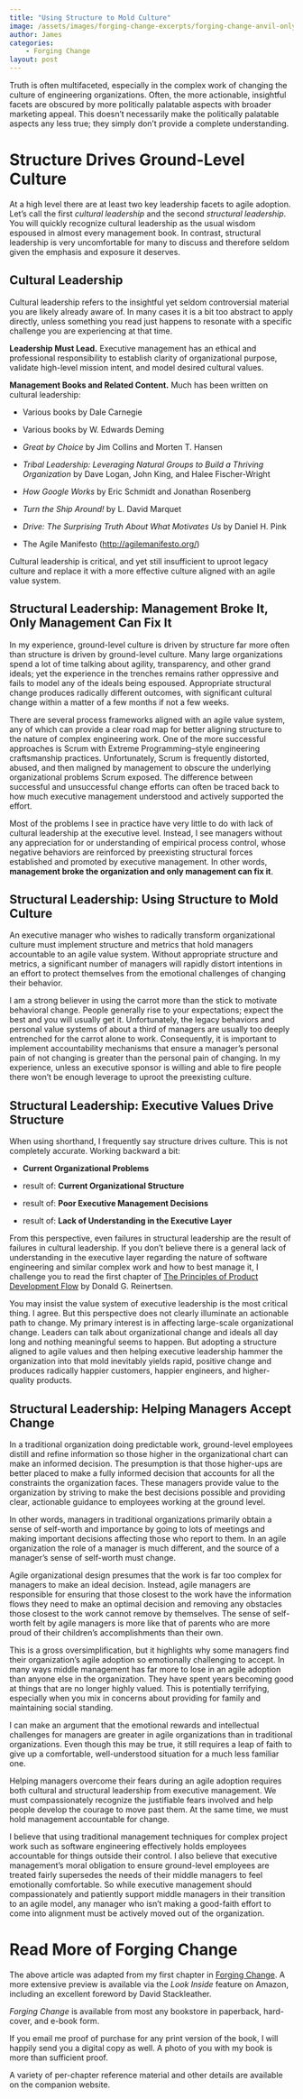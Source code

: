 ```yaml
---
title: "Using Structure to Mold Culture"
image: /assets/images/forging-change-excerpts/forging-change-anvil-only.png
author: James
categories: 
    - Forging Change
layout: post
---
```


Truth is often multifaceted, especially in the complex work of changing the culture of engineering organizations. Often, the more actionable, insightful facets are obscured by more politically palatable aspects with broader marketing appeal. This doesn’t necessarily make the politically palatable aspects any less true; they simply don’t provide a complete understanding.

# Structure Drives Ground-Level Culture

At a high level there are at least two key leadership facets to agile adoption. Let’s call the first *cultural leadership* and the second *structural leadership*. You will quickly recognize cultural leadership as the usual wisdom espoused in almost every management book. In contrast, structural leadership is very uncomfortable for many to discuss and therefore seldom given the emphasis and exposure it deserves.

## Cultural Leadership

Cultural leadership refers to the insightful yet seldom controversial material you are likely already aware of. In many cases it is a bit too abstract to apply directly, unless something you read just happens to resonate with a specific challenge you are experiencing at that time.

**Leadership Must Lead.** Executive management has an ethical and professional responsibility to establish clarity of organizational purpose, validate high-level mission intent, and model desired cultural values.

**Management Books and Related Content.** Much has been written on cultural leadership:

* Various books by Dale Carnegie

* Various books by W. Edwards Deming

* *Great by Choice* by Jim Collins and Morten T. Hansen

* *Tribal Leadership: Leveraging Natural Groups to Build a Thriving Organization* by Dave Logan, John King, and Halee Fischer-Wright

* *How Google Works* by Eric Schmidt and Jonathan Rosenberg

* *Turn the Ship Around!* by L. David Marquet

* *Drive: The Surprising Truth About What Motivates Us* by Daniel H. Pink

* The Agile Manifesto (http://agilemanifesto.org/)

Cultural leadership is critical, and yet still insufficient to uproot legacy culture and replace it with a more effective culture aligned with an agile value system.

## Structural Leadership: Management Broke It, Only Management Can Fix It

In my experience, ground-level culture is driven by structure far more often than structure is driven by ground-level culture. Many large organizations spend a lot of time talking about agility, transparency, and other grand ideals; yet the experience in the trenches remains rather oppressive and fails to model any of the ideals being espoused. Appropriate structural change produces radically different outcomes, with significant cultural change within a matter of a few months if not a few weeks.

There are several process frameworks aligned with an agile value system, any of which can provide a clear road map for better aligning structure to the nature of complex engineering work. One of the more successful approaches is Scrum with Extreme Programming–style engineering craftsmanship practices. Unfortunately, Scrum is frequently distorted, abused, and then maligned by management to obscure the underlying organizational problems Scrum exposed. The difference between successful and unsuccessful change efforts can often be traced back to how much executive management understood and actively supported the effort.

Most of the problems I see in practice have very little to do with lack of cultural leadership at the executive level. Instead, I see managers without any appreciation for or understanding of empirical process control, whose negative behaviors are reinforced by preexisting structural forces established and promoted by executive management. In other words, **management broke the organization and only management can fix it**.

## Structural Leadership: Using Structure to Mold Culture

An executive manager who wishes to radically transform organizational culture must implement structure and metrics that hold managers accountable to an agile value system. Without appropriate structure and metrics, a significant number of managers will rapidly distort intentions in an effort to protect themselves from the emotional challenges of changing their behavior.

I am a strong believer in using the carrot more than the stick to motivate behavioral change. People generally rise to your expectations; expect the best and you will usually get it. Unfortunately, the legacy behaviors and personal value systems of about a third of managers are usually too deeply entrenched for the carrot alone to work. Consequently, it is important to implement accountability mechanisms that ensure a manager’s personal pain of not changing is greater than the personal pain of changing. In my experience, unless an executive sponsor is willing and able to fire people there won’t be enough leverage to uproot the preexisting culture.

## Structural Leadership: Executive Values Drive Structure

When using shorthand, I frequently say structure drives culture. This is not completely accurate. Working backward a bit:

* **Current Organizational Problems**

* result of: **Current Organizational Structure**

* result of: **Poor Executive Management Decisions**

* result of: **Lack of Understanding in the Executive Layer**

From this perspective, even failures in structural leadership are the result of failures in cultural leadership. If you don’t believe there is a general lack of understanding in the executive layer regarding the nature of software engineering and similar complex work and how to best manage it, I challenge you to read the first chapter of [The Principles of Product Development Flow](http://lpd2.com/downloads/) by Donald G. Reinertsen.

You may insist the value system of executive leadership is the most critical thing. I agree. But this perspective does not clearly illuminate an actionable path to change. My primary interest is in affecting large-scale organizational change. Leaders can talk about organizational change and ideals all day long and nothing meaningful seems to happen. But adopting a structure aligned to agile values and then helping executive leadership hammer the organization into that mold inevitably yields rapid, positive change and produces radically happier customers, happier engineers, and higher-quality products.

## Structural Leadership: Helping Managers Accept Change

In a traditional organization doing predictable work, ground-level employees distill and refine information so those higher in the organizational chart can make an informed decision. The presumption is that those higher-ups are better placed to make a fully informed decision that accounts for all the constraints the organization faces. These managers provide value to the organization by striving to make the best decisions possible and providing clear, actionable guidance to employees working at the ground level.

In other words, managers in traditional organizations primarily obtain a sense of self-worth and importance by going to lots of meetings and making important decisions affecting those who report to them. In an agile organization the role of a manager is much different, and the source of a manager’s sense of self-worth must change.

Agile organizational design presumes that the work is far too complex for managers to make an ideal decision. Instead, agile managers are responsible for ensuring that those closest to the work have the information flows they need to make an optimal decision and removing any obstacles those closest to the work cannot remove by themselves. The sense of self-worth felt by agile managers is more like that of parents who are more proud of their children’s accomplishments than their own.

This is a gross oversimplification, but it highlights why some managers find their organization’s agile adoption so emotionally challenging to accept. In many ways middle management has far more to lose in an agile adoption than anyone else in the organization. They have spent years becoming good at things that are no longer highly valued. This is potentially terrifying, especially when you mix in concerns about providing for family and maintaining social standing.

I can make an argument that the emotional rewards and intellectual challenges for managers are greater in agile organizations than in traditional organizations. Even though this may be true, it still requires a leap of faith to give up a comfortable, well-understood situation for a much less familiar one.

Helping managers overcome their fears during an agile adoption requires both cultural and structural leadership from executive management. We must compassionately recognize the justifiable fears involved and help people develop the courage to move past them. At the same time, we must hold management accountable for change.

I believe that using traditional management techniques for complex project work such as software engineering effectively holds employees accountable for things outside their control. I also believe that executive management’s moral obligation to ensure ground-level employees are treated fairly supersedes the needs of their middle managers to feel emotionally comfortable. So while executive management should compassionately and patiently support middle managers in their transition to an agile model, any manager who isn’t making a good-faith effort to come into alignment must be actively moved out of the organization.

# Read More of Forging Change

The above article was adapted from my first chapter in [Forging Change](https://www.amazon.com/author/jamesleecarpenter). A more extensive preview is available via the *Look Inside* feature on Amazon, including an excellent foreword by David Stackleather.

*Forging Change* is available from most any bookstore in paperback, hard-cover, and e-book form. 

If you email me proof of purchase for any print version of the book, I will happily send you a digital copy as well. A photo of you with my book is more than sufficient proof.

A variety of per-chapter reference material and other details are available on the companion website.



